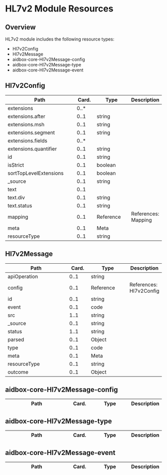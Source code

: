 # HL7v2 Module Resources

## Overview

HL7v2 module includes the following resource types:

- Hl7v2Config
- Hl7v2Message
- aidbox-core-Hl7v2Message-config
- aidbox-core-Hl7v2Message-type
- aidbox-core-Hl7v2Message-event

## Hl7v2Config

<table>
<thead>
<tr>
<th width="290">Path</th>
<th width="70">Card.</th>
<th width="150">Type</th>
<th>Description</th>
</tr>
</thead>
<tbody>
<tr class="top-element"><td width="290">extensions</td><td width="70">0..*</td><td width="150"></td><td></td></tr>
<tr class="nested-element"><td width="290">extensions.after</td><td width="70">0..1</td><td width="150">string</td><td></td></tr>
<tr class="nested-element"><td width="290">extensions.msh</td><td width="70">0..1</td><td width="150">string</td><td></td></tr>
<tr class="nested-element"><td width="290">extensions.segment</td><td width="70">0..1</td><td width="150">string</td><td></td></tr>
<tr class="nested-element"><td width="290">extensions.fields</td><td width="70">0..*</td><td width="150"></td><td></td></tr>
<tr class="nested-element"><td width="290">extensions.quantifier</td><td width="70">0..1</td><td width="150">string</td><td></td></tr>
<tr class="top-element"><td width="290">id</td><td width="70">0..1</td><td width="150">string</td><td></td></tr>
<tr class="top-element"><td width="290">isStrict</td><td width="70">0..1</td><td width="150">boolean</td><td></td></tr>
<tr class="top-element"><td width="290">sortTopLevelExtensions</td><td width="70">0..1</td><td width="150">boolean</td><td></td></tr>
<tr class="top-element"><td width="290">_source</td><td width="70">0..1</td><td width="150">string</td><td></td></tr>
<tr class="top-element"><td width="290">text</td><td width="70">0..1</td><td width="150"></td><td></td></tr>
<tr class="nested-element"><td width="290">text.div</td><td width="70">0..1</td><td width="150">string</td><td></td></tr>
<tr class="nested-element"><td width="290">text.status</td><td width="70">0..1</td><td width="150">string</td><td></td></tr>
<tr class="top-element"><td width="290">mapping</td><td width="70">0..1</td><td width="150">Reference</td><td>References: Mapping</td></tr>
<tr class="top-element"><td width="290">meta</td><td width="70">0..1</td><td width="150">Meta</td><td></td></tr>
<tr class="top-element"><td width="290">resourceType</td><td width="70">0..1</td><td width="150">string</td><td></td></tr></tbody>
</table>


## Hl7v2Message

<table>
<thead>
<tr>
<th width="290">Path</th>
<th width="70">Card.</th>
<th width="150">Type</th>
<th>Description</th>
</tr>
</thead>
<tbody>
<tr class="top-element"><td width="290">apiOperation</td><td width="70">0..1</td><td width="150">string</td><td></td></tr>
<tr class="top-element"><td width="290">config</td><td width="70">0..1</td><td width="150">Reference</td><td>References: Hl7v2Config</td></tr>
<tr class="top-element"><td width="290">id</td><td width="70">0..1</td><td width="150">string</td><td></td></tr>
<tr class="top-element"><td width="290">event</td><td width="70">0..1</td><td width="150">code</td><td></td></tr>
<tr class="top-element required-field"><td width="290">src</td><td width="70">1..1</td><td width="150">string</td><td></td></tr>
<tr class="top-element"><td width="290">_source</td><td width="70">0..1</td><td width="150">string</td><td></td></tr>
<tr class="top-element required-field"><td width="290">status</td><td width="70">1..1</td><td width="150">string</td><td></td></tr>
<tr class="top-element"><td width="290">parsed</td><td width="70">0..1</td><td width="150">Object</td><td></td></tr>
<tr class="top-element"><td width="290">type</td><td width="70">0..1</td><td width="150">code</td><td></td></tr>
<tr class="top-element"><td width="290">meta</td><td width="70">0..1</td><td width="150">Meta</td><td></td></tr>
<tr class="top-element"><td width="290">resourceType</td><td width="70">0..1</td><td width="150">string</td><td></td></tr>
<tr class="top-element"><td width="290">outcome</td><td width="70">0..1</td><td width="150">Object</td><td></td></tr></tbody>
</table>


## aidbox-core-Hl7v2Message-config

<table>
<thead>
<tr>
<th width="290">Path</th>
<th width="70">Card.</th>
<th width="150">Type</th>
<th>Description</th>
</tr>
</thead>
<tbody>
</tbody>
</table>


## aidbox-core-Hl7v2Message-type

<table>
<thead>
<tr>
<th width="290">Path</th>
<th width="70">Card.</th>
<th width="150">Type</th>
<th>Description</th>
</tr>
</thead>
<tbody>
</tbody>
</table>


## aidbox-core-Hl7v2Message-event

<table>
<thead>
<tr>
<th width="290">Path</th>
<th width="70">Card.</th>
<th width="150">Type</th>
<th>Description</th>
</tr>
</thead>
<tbody>
</tbody>
</table>

